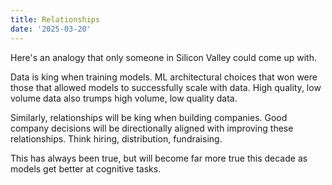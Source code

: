 ```yaml
---
title: Relationships
date: '2025-03-20'
---
```


Here's an analogy that only someone in Silicon Valley could come up with. 

Data is king when training models. ML architectural choices that won were those that allowed models to successfully scale with data. High quality, low volume data also trumps high volume, low quality data. 

Similarly, relationships will be king when building companies. Good company decisions will be directionally aligned with improving these relationships. Think hiring, distribution, fundraising. 

This has always been true, but will become far more true this decade as models get better at cognitive tasks.